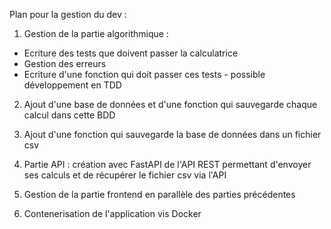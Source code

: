 Plan pour la gestion du dev :

1) Gestion de la partie algorithmique : 
- Ecriture des tests que doivent passer la calculatrice
- Gestion des erreurs
- Ecriture d'une fonction qui doit passer ces tests - possible développement en TDD

2) Ajout d'une base de données et d'une fonction qui sauvegarde chaque calcul dans cette BDD

3) Ajout d'une fonction qui sauvegarde la base de données dans un fichier csv

4) Partie API : création avec FastAPI de l'API REST permettant d'envoyer ses calculs et de récupérer le fichier csv via l'API

5) Gestion de la partie frontend en parallèle des parties précédentes

6) Contenerisation de l'application vis Docker